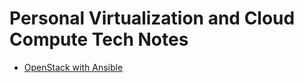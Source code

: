 # Personal Virtualization and Cloud Compute Tech Notes

- [OpenStack with Ansible](ansible/openstack/README.md)
